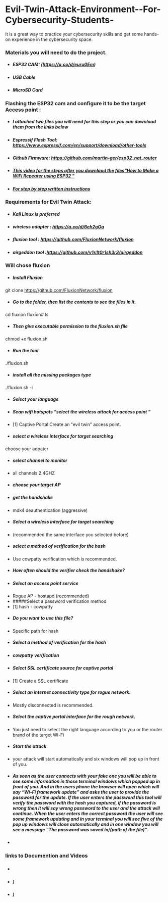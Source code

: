 # Evil-Twin-Attack-Environment--For-Cybersecurity-Students-
It is a great way to practice your cybersecurity skills and get some hands-on experience in the cybersecurity space.




### Materials you will need to do the project.
* ##### ESP32 CAM: (https://a.co/d/euru0Em)          
* ##### USB Cable
* ##### MicroSD Card

### Flashing the ESP32 cam and configure it to be the target Access point : 
* ##### I attached two files you will need for this step or you can download them from the links below 
* ##### Espressif Flash Tool: https://www.espressif.com/en/support/download/other-tools
* ##### Github Firmware: https://github.com/martin-ger/esp32_nat_router
* ##### [This video for the steps after you downlaod the files"How to Make a WiFi Repeater using ESP32 "](https://youtu.be/BP1Dz66faf4)
* ##### [For step by step written instructions](https://theiotprojects.com/portable-esp32-wifi-repeater/)

### Requirements for Evil Twin Attack: 
* ##### Kali Linux is preferred
* ##### wireless adapter : https://a.co/d/6eh2gOa
* ##### fluxion tool : https://github.com/FluxionNetwork/fluxion
* ##### airgeddon tool :https://github.com/v1s1t0r1sh3r3/airgeddon

### Will chose fluxion 
* #####  Install Fluxion
git clone https://github.com/FluxionNetwork/fluxion
* ##### Go to the folder, then list the contents to see the files in it.
cd fluxion
fluxion# ls
* ##### Then give executable permission to the fluxion.sh file
chmod +x fluxion.sh
* ##### Run the tool
./fluxion.sh
* ##### install all the missing packages type 
./fluxion.sh -i
* ##### Select your language 
* ##### Scan wifi hotspots "select the wireless attack for access point "
* [1] Captive Portal Create an "evil twin" access point.
* ##### select a wireless interface for target searching
choose your adpater
* ##### select channel to monitor 
* all channels 2.4GHZ 
* ##### choose your target AP 
* ##### get the handshake 
*  mdk4 deauthentication (aggressive)
* ##### Select a wireless interface for target searching
* (recommended the same interface you selected before)
* ##### select a method of verification for the hash
* Use cowpatty verification which is recommended. 
* ##### How often should the verifier check the handshake?
* #####  Select an access point service
* Rogue AP - hostapd (recommended)
* #####Select a password verification method
* [1] hash - cowpatty
* ##### Do you want to use this file?  
* Specific path for hash
* ##### Select a method of verification for the hash
* ##### cowpatty verification
* ##### Select SSL certificate source for captive portal
*  [1] Create a SSL certificate
* ##### Select an internet connectivity type for rogue network.
* Mostly disconnected is recommended.
* ##### Select the captive portal interface for the rough network.
* You just need to select the right language according to you or the router brand of the target Wi-Fi
* ##### Start the attack
* your attack will start automatically and six windows will pop up in front of you. 
* ##### As soon as the user connects with your fake one you will be able to see some information in those terminal windows which popped up in front of you. And in the users phone the browser will open which will say “Wi-Fi framework update” and asks the user to provide the password for the update. If the user enters the password this tool will verify the password with the hash you captured, if the password is wrong then it will say wrong password to the user and the attack will continue. When the user enters the correct password the user will see some framework updating and in your terminal you will see five of the pop up windows will close automatically and in one window you will see a message “The password was saved in/(path of the file)”.
* ##### 




### links to Documention and Videos

* ##### [ ]()

* ##### []())

* ##### [ ]())

